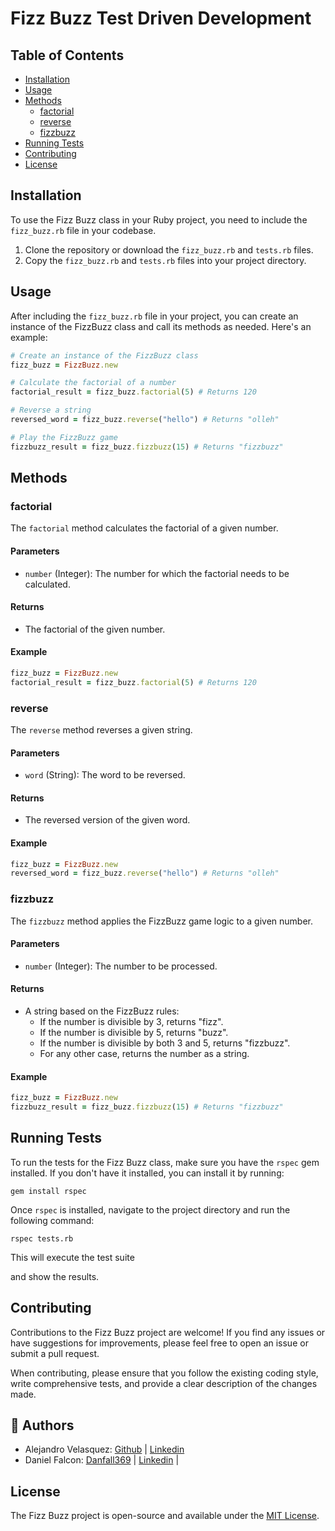 # Fizz Buzz Test Driven Development


## Table of Contents

- [Installation](#installation)
- [Usage](#usage)
- [Methods](#methods)
  - [factorial](#factorial)
  - [reverse](#reverse)
  - [fizzbuzz](#fizzbuzz)
- [Running Tests](#running-tests)
- [Contributing](#contributing)
- [License](#license)

## Installation

To use the Fizz Buzz class in your Ruby project, you need to include the `fizz_buzz.rb` file in your codebase.

1. Clone the repository or download the `fizz_buzz.rb` and `tests.rb` files.
2. Copy the `fizz_buzz.rb` and `tests.rb` files into your project directory.

## Usage

After including the `fizz_buzz.rb` file in your project, you can create an instance of the FizzBuzz class and call its methods as needed. Here's an example:

```ruby
# Create an instance of the FizzBuzz class
fizz_buzz = FizzBuzz.new

# Calculate the factorial of a number
factorial_result = fizz_buzz.factorial(5) # Returns 120

# Reverse a string
reversed_word = fizz_buzz.reverse("hello") # Returns "olleh"

# Play the FizzBuzz game
fizzbuzz_result = fizz_buzz.fizzbuzz(15) # Returns "fizzbuzz"
```

## Methods

### factorial

The `factorial` method calculates the factorial of a given number.

#### Parameters

- `number` (Integer): The number for which the factorial needs to be calculated.

#### Returns

- The factorial of the given number.

#### Example

```ruby
fizz_buzz = FizzBuzz.new
factorial_result = fizz_buzz.factorial(5) # Returns 120
```

### reverse

The `reverse` method reverses a given string.

#### Parameters

- `word` (String): The word to be reversed.

#### Returns

- The reversed version of the given word.

#### Example

```ruby
fizz_buzz = FizzBuzz.new
reversed_word = fizz_buzz.reverse("hello") # Returns "olleh"
```

### fizzbuzz

The `fizzbuzz` method applies the FizzBuzz game logic to a given number.

#### Parameters

- `number` (Integer): The number to be processed.

#### Returns

- A string based on the FizzBuzz rules:
  - If the number is divisible by 3, returns "fizz".
  - If the number is divisible by 5, returns "buzz".
  - If the number is divisible by both 3 and 5, returns "fizzbuzz".
  - For any other case, returns the number as a string.

#### Example

```ruby
fizz_buzz = FizzBuzz.new
fizzbuzz_result = fizz_buzz.fizzbuzz(15) # Returns "fizzbuzz"
```

## Running Tests

To run the tests for the Fizz Buzz class, make sure you have the `rspec` gem installed. If you don't have it installed, you can install it by running:

```
gem install rspec
```

Once `rspec` is installed, navigate to the project directory and run the following command:

```
rspec tests.rb
```

This will execute the test suite

 and show the results.

## Contributing

Contributions to the Fizz Buzz project are welcome! If you find any issues or have suggestions for improvements, please feel free to open an issue or submit a pull request.

When contributing, please ensure that you follow the existing coding style, write comprehensive tests, and provide a clear description of the changes made.

## 👥 Authors <a name="author"></a>

- Alejandro Velasquez: [Github](https://github.com/VelzckC0D3) | [Linkedin](https://www.linkedin.com/in/velzckcode/)
- Daniel Falcon: [Danfall369](https://github.com/Danfall369) | [Linkedin](https://www.linkedin.com/in/danfall/) | 

## License

The Fizz Buzz project is open-source and available under the [MIT License](LICENSE).